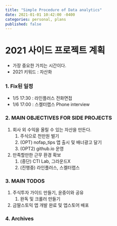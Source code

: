 ```yaml
---
title: "Simple Procedure of Data analytics"
date: 2021-01-01 10:42:00 -0400
categories: personal, plans
published: false
---
```


# 2021 사이드 프로젝트 계획

- 가장 중요한 가치는 시간이다.
- 2021 키워드 : 자산화

### 1. Fix된 일정

- 1/5 17:30 : 라인플러스 전화면접 
- 1/6 17:00 : 스켈터랩스 Phone interview


### 2. MAIN OBJECTIVES FOR SIDE PROJECTS

1. 회사 외 수익을 올릴 수 있는 자산을 만든다.
   1. 주식으로 천만원 벌기
   2. (OPT) nofap_tips 앱 출시 및 배너광고 달기
   3. (OPT2) github.io 운영 
2. 만족할만한 근무 환경 확보
   1. (중단) CTI Lab, 그라운드X
   2. (진행중) 라인플러스, 스켈터랩스



### 3. MAIN TODOS

1. 주식투자 가이드 만들기, 윤중이와 공유
   1. 완독 및 크롤러 만들기
2. 금딸스토익 앱 개발 완료 및 앱스토어 배포


### 4. Archives